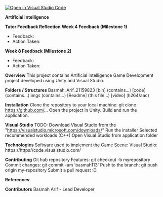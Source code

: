 [![Open in Visual Studio Code](https://classroom.github.com/assets/open-in-vscode-2e0aaae1b6195c2367325f4f02e2d04e9abb55f0b24a779b69b11b9e10269abc.svg)](https://classroom.github.com/online_ide?assignment_repo_id=16106446&assignment_repo_type=AssignmentRepo)

**Artificial Intelligence**

**Tutor Feedback Reflection**
**Week 4 Feedback (Milestone 1)**
- Feedback: 
- Action Taken: 

**Week 8 Feedback (Milestone 2)**
- Feedback: 
- Action Taken: 


**Overview**
This project contains Artificial Intelligence Game Development project developed using Unity and Visual Studio. 

**Folders / Structures**
Basmah_Arif_21159823
[bin] (contains...)
[code] (contains...)
imgs (contains...)
[Readme] (this file...)
[video] (h264/aac)

**Installation**
Clone the repository to your local machine: 
git clone https://github.com/... 
Open the project in Unity. 
Build and run the application.

**Visual Studio**
TODO:
Download Visual Studio from the "https://visualstudio.microsoft.com/downloads/"
Run the installer
Selected recommended workloads (C++)
Open Visual Studio from application folder

**Technologies**
Software used to implement the Game Scene:
Visual Studio: https://https//code.visualstudio.com/


**Contributing**
Git hub repository
Features: git checkout -b myrepository
Commit changes: git commit -am 'basmah113'
Push to the branch: git push origin my-repository
Submit a pull request :D

**References:**


**Contributors**
Basmah Arif - Lead Developer
